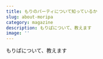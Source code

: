 ```yaml
---
title: もりのパーティについて知っているか
slug: about-moripa
category: magazine
description: もりぱについて、教えます
image: ''
---
```

もりぱについて、教えます
